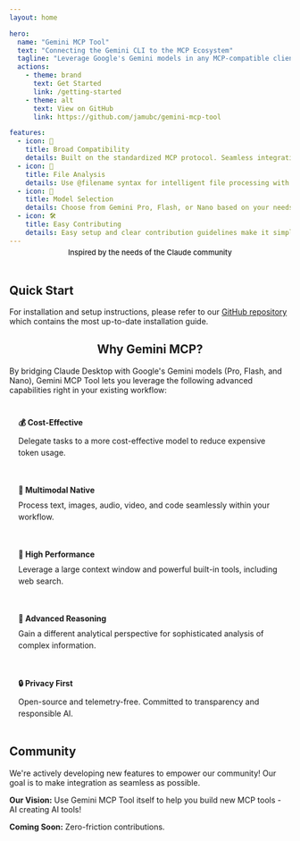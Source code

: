 ```yaml
---
layout: home

hero:
  name: "Gemini MCP Tool"
  text: "Connecting the Gemini CLI to the MCP Ecosystem"
  tagline: "Leverage Google's Gemini models in any MCP-compatible client—optimized for Claude Desktop and code workflows"
  actions:
    - theme: brand
      text: Get Started
      link: /getting-started
    - theme: alt
      text: View on GitHub
      link: https://github.com/jamubc/gemini-mcp-tool

features:
  - icon: 🔌
    title: Broad Compatibility
    details: Built on the standardized MCP protocol. Seamless integration is tested with Claude Code; compatibility with other MCP clients may vary.
  - icon: 📁
    title: File Analysis
    details: Use @filename syntax for intelligent file processing with Gemini's multimodal capabilities.
  - icon: 🎯
    title: Model Selection
    details: Choose from Gemini Pro, Flash, or Nano based on your needs and budget.
  - icon: 🛠️
    title: Easy Contributing
    details: Easy setup and clear contribution guidelines make it simple for anyone to get involved.
---
```


<div style="text-align: center; margin-top: -10px; margin-bottom: 20px;">
  <span style="font-size: 13px; font-weight: 500; color: var(--vp-c-text-2); background-color: var(--vp-c-bg-soft); padding: 4px 10px; border-radius: 6px; border: 1px solid var(--vp-c-divider);">
    Inspired by the needs of the Claude community
  </span>
</div>

<div style="margin-top: 48px;">

## Quick Start
</div>

For installation and setup instructions, please refer to our [GitHub repository](https://github.com/jamubc/gemini-mcp-tool#readme) which contains the most up-to-date installation guide.

<div style="text-align: center;">

## Why Gemini MCP?

</div>

By bridging Claude Desktop with Google's Gemini models (Pro, Flash, and Nano), Gemini MCP Tool lets you leverage the following advanced capabilities right in your existing workflow:

<div style="display: grid; grid-template-columns: repeat(auto-fit, minmax(250px, 1fr)); gap: 16px; margin: 24px 0;">
  <div style="background: var(--vp-c-bg-soft); padding: 16px; border-radius: 8px; border: 1px solid var(--vp-c-divider);">
    <h4 style="margin: 0 0 8px 0; color: var(--vp-c-brand);">💰 Cost-Effective</h4>
    <p style="margin: 0; font-size: 14px; line-height: 1.5;">Delegate tasks to a more cost-effective model to reduce expensive token usage.</p>
  </div>
  
  <div style="background: var(--vp-c-bg-soft); padding: 16px; border-radius: 8px; border: 1px solid var(--vp-c-divider);">
    <h4 style="margin: 0 0 8px 0; color: var(--vp-c-brand);">🎯 Multimodal Native</h4>
    <p style="margin: 0; font-size: 14px; line-height: 1.5;">Process text, images, audio, video, and code seamlessly within your workflow.</p>
  </div>
  
  <div style="background: var(--vp-c-bg-soft); padding: 16px; border-radius: 8px; border: 1px solid var(--vp-c-divider);">
    <h4 style="margin: 0 0 8px 0; color: var(--vp-c-brand);">🚀 High Performance</h4>
    <p style="margin: 0; font-size: 14px; line-height: 1.5;">Leverage a large context window and powerful built-in tools, including web search.</p>
  </div>
  
  <div style="background: var(--vp-c-bg-soft); padding: 16px; border-radius: 8px; border: 1px solid var(--vp-c-divider);">
    <h4 style="margin: 0 0 8px 0; color: var(--vp-c-brand);">🧠 Advanced Reasoning</h4>
    <p style="margin: 0; font-size: 14px; line-height: 1.5;">Gain a different analytical perspective for sophisticated analysis of complex information.</p>
  </div>
  
  <div style="background: var(--vp-c-bg-soft); padding: 16px; border-radius: 8px; border: 1px solid var(--vp-c-divider);">
    <h4 style="margin: 0 0 8px 0; color: var(--vp-c-brand);">🔒 Privacy First</h4>
    <p style="margin: 0; font-size: 14px; line-height: 1.5;">Open-source and telemetry-free. Committed to transparency and responsible AI.</p>
  </div>
</div>

## Community

We're actively developing new features to empower our community! Our goal is to make integration as seamless as possible.

**Our Vision:** Use Gemini MCP Tool itself to help you build new MCP tools - AI creating AI tools! 

**Coming Soon:** Zero-friction contributions.
